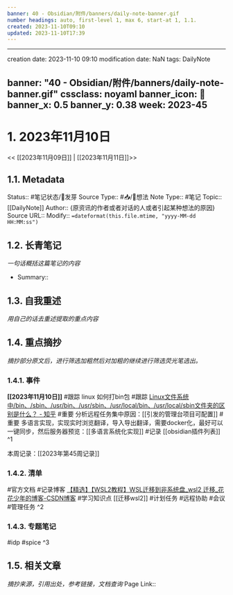```yaml
---
banner: 40 - Obsidian/附件/banners/daily-note-banner.gif
number headings: auto, first-level 1, max 6, start-at 1, 1.1.
created: 2023-11-10T09:10
updated: 2023-11-10T17:39
---
```


---
creation date: 2023-11-10 09:10
modification date: NaN
tags: DailyNote

banner: "40 - Obsidian/附件/banners/daily-note-banner.gif"
cssclass: noyaml
banner_icon: 💌
banner_x: 0.5
banner_y: 0.38
week: 2023-45
---

# 1. 2023年11月10日

<< [[2023年11月09日]] | [[2023年11月11日]]>>

## 1.1. Metadata
Status::    #笔记状态/🌱发芽
Source Type::  #📥/💭想法 
Note Type::  #笔记
Topic:: [[DailyNote]]
Author:: {原资讯的作者或者对话的人或者引起某种想法的原因}
Source URL:: 
Modify:: `=dateformat(this.file.mtime, "yyyy-MM-dd HH:MM:ss")`

## 1.2. 长青笔记
*一句话概括这篇笔记的内容*
* Summary:: 

## 1.3. 自我重述
*用自己的话去重述提取的重点内容*

## 1.4. 重点摘抄
*摘抄部分原文后，进行筛选加粗然后对加粗的继续进行筛选荧光笔选出。*
### 1.4.1. 事件
**[[2023年11月10日]]**
#跟踪 linux 如何打bin包
#跟踪  [Linux文件系统中/bin、/sbin、/usr/bin、/usr/sbin、/usr/local/bin、/usr/local/sbin文件夹的区别是什么？ - 知乎](https://www.zhihu.com/question/21265424/answer/2735929857)
#重要 分析远程任务集中原因：[[引发的管理台项目可配置]]
#重要 多语言实现，实现实时浏览翻译，导入导出翻译，需要docker化，最好可以一键同步，然后服务器预览：[[多语言系统化实现]]
#记录 [[obsidian插件列表]]
^1

本周记录：[[2023年第45周记录]]

### 1.4.2. 清单
#官方文档
#记录博客 [【精选】【WSL2教程】WSL迁移到非系统盘\_wsl2 迁移\_花花少年的博客-CSDN博客](https://blog.csdn.net/m0_37605642/article/details/127812965)
#学习知识点 [[迁移wsl2]]
#计划任务
#远程协助
#会议
#管理任务 
^2

### 1.4.3. 专题笔记
#idp
#spice
^3


## 1.5. 相关文章
*摘抄来源，引用出处，参考链接，文档查询*
Page Link::  
